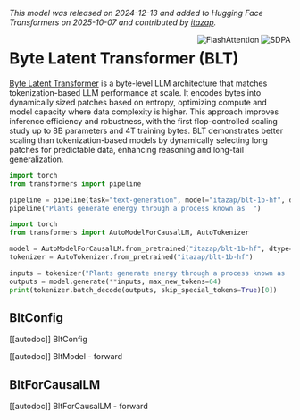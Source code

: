 <!--Copyright 2025 The HuggingFace Team. All rights reserved.

Licensed under the Apache License, Version 2.0 (the "License"); you may not use this file except in compliance with
the License. You may obtain a copy of the License at

http://www.apache.org/licenses/LICENSE-2.0

Unless required by applicable law or agreed to in writing, software distributed under the License is distributed on
an "AS IS" BASIS, WITHOUT WARRANTIES OR CONDITIONS OF ANY KIND, either express or implied. See the License for the
specific language governing permissions and limitations under the License.

⚠️ Note that this file is in Markdown but contain specific syntax for our doc-builder (similar to MDX) that may not be
rendered properly in your Markdown viewer.

-->

*This model was released on 2024-12-13 and added to Hugging Face Transformers on 2025-10-07 and contributed by [itazap](https://huggingface.co/itazap).*

<div style="float: right;">
    <div class="flex flex-wrap space-x-1">
        <img alt="FlashAttention" src="https://img.shields.io/badge/%E2%9A%A1%EF%B8%8E%20FlashAttention-eae0c8?style=flat">
        <img alt="SDPA" src="https://img.shields.io/badge/SDPA-DE3412?style=flat&logo=pytorch&logoColor=white">
    </div>
</div>

# Byte Latent Transformer (BLT)

[Byte Latent Transformer](https://huggingface.co/papers/2412.09871) is a byte-level LLM architecture that matches tokenization-based LLM performance at scale. It encodes bytes into dynamically sized patches based on entropy, optimizing compute and model capacity where data complexity is higher. This approach improves inference efficiency and robustness, with the first flop-controlled scaling study up to 8B parameters and 4T training bytes. BLT demonstrates better scaling than tokenization-based models by dynamically selecting long patches for predictable data, enhancing reasoning and long-tail generalization.

<hfoptions id="usage">
<hfoption id="Pipeline">

```py
import torch
from transformers import pipeline

pipeline = pipeline(task="text-generation", model="itazap/blt-1b-hf", dtype="auto")
pipeline("Plants generate energy through a process known as  ")
```

</hfoption>
<hfoption id="AutoModel">

```py
import torch
from transformers import AutoModelForCausalLM, AutoTokenizer

model = AutoModelForCausalLM.from_pretrained("itazap/blt-1b-hf", dtype="auto")
tokenizer = AutoTokenizer.from_pretrained("itazap/blt-1b-hf")

inputs = tokenizer("Plants generate energy through a process known as  ", return_tensors='pt', return_token_type_ids=False)
outputs = model.generate(**inputs, max_new_tokens=64)
print(tokenizer.batch_decode(outputs, skip_special_tokens=True)[0])
```

</hfoption>
</hfoptions>

## BltConfig

[[autodoc]] BltConfig

[[autodoc]] BltModel
    - forward

## BltForCausalLM

[[autodoc]] BltForCausalLM
    - forward

